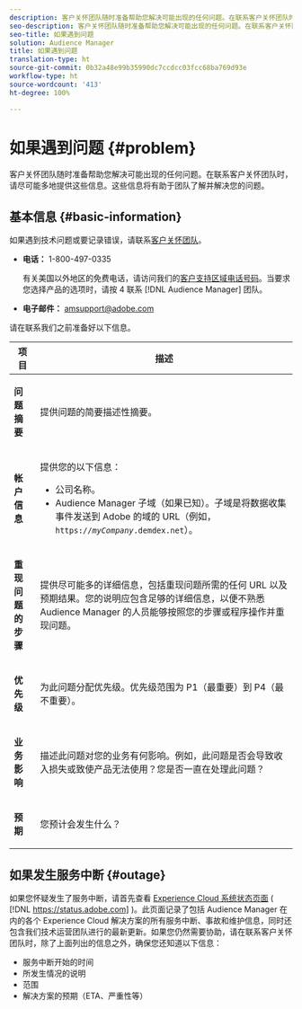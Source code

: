 ```yaml
---
description: 客户关怀团队随时准备帮助您解决可能出现的任何问题。在联系客户关怀团队时，请尽可能多地提供这些信息。这些信息将有助于团队了解并解决您的问题。
seo-description: 客户关怀团队随时准备帮助您解决可能出现的任何问题。在联系客户关怀团队时，请尽可能多地提供这些信息。这些信息将有助于团队了解并解决您的问题。
seo-title: 如果遇到问题
solution: Audience Manager
title: 如果遇到问题
translation-type: ht
source-git-commit: 0b32a48e99b35990dc7ccdcc03fcc68ba769d93e
workflow-type: ht
source-wordcount: '413'
ht-degree: 100%

---
```



# 如果遇到问题 {#problem}

客户关怀团队随时准备帮助您解决可能出现的任何问题。在联系客户关怀团队时，请尽可能多地提供这些信息。这些信息将有助于团队了解并解决您的问题。

## 基本信息 {#basic-information}

<!-- 

r_problem.xml

 -->

如果遇到技术问题或要记录错误，请联系[客户关怀团队](https://helpx.adobe.com/cn/marketing-cloud/contact-support.html)。

* **电话：** 1-800-497-0335

   有关美国以外地区的免费电话，请访问我们的[客户支持区域电话号码](https://helpx.adobe.com/cn/contact/dma-external/DMACustomeCareRegionalPhoneNumbers.html)。当要求您选择产品的选项时，请按 4 联系 [!DNL Audience Manager] 团队。

* **电子邮件：** amsupport@adobe.com

请在联系我们之前准备好以下信息。

<table id="table_28E76031E2804265B1A48AB2659F68F0"> 
 <thead> 
  <tr> 
   <th colname="col1" class="entry"> 项目 </th> 
   <th colname="col2" class="entry"> 描述 </th> 
  </tr>
 </thead>
 <tbody> 
  <tr> 
   <td colname="col1"> <p><b>问题摘要</b> </p> </td> 
   <td colname="col2"> <p>提供问题的简要描述性摘要。 </p> </td> 
  </tr> 
  <tr> 
   <td colname="col1"> <p><b>帐户信息</b> </p> </td> 
   <td colname="col2"> <p>提供您的以下信息： </p> <p> 
     <ul id="ul_6ACF6EF2165C4041A891FF36D78BBA63"> 
      <li id="li_86573CAAE8454BE6BDF44F9A8281FF95">公司名称。 </li> 
      <li id="li_8259BB738BA84A13982A8E84BCF56B2A"><span class="keyword">Audience Manager</span> 子域（如果已知）。子域是将数据收集事件发送到 <span class="keyword">Adobe</span> 的域的 URL（例如，<code>https://<i>myCompany</i>.demdex.net</code>）。 </li> 
     </ul> </p> </td> 
  </tr> 
  <tr> 
   <td colname="col1"> <p><b>重现问题的步骤</b> </p> </td> 
   <td colname="col2"> <p>提供尽可能多的详细信息，包括重现问题所需的任何 URL 以及预期结果。您的说明应包含足够的详细信息，以便不熟悉 <span class="keyword">Audience Manager</span> 的人员能够按照您的步骤或程序操作并重现问题。 </p> </td> 
  </tr> 
  <tr> 
   <td colname="col1"> <p><b>优先级</b> </p> </td> 
   <td colname="col2"> <p>为此问题分配优先级。优先级范围为 P1（最重要）到 P4（最不重要）。 </p> </td> 
  </tr> 
  <tr> 
   <td colname="col1"> <p><b>业务影响</b> </p> </td> 
   <td colname="col2"> <p>描述此问题对您的业务有何影响。例如，此问题是否会导致收入损失或致使产品无法使用？您是否一直在处理此问题？ </p> </td> 
  </tr> 
  <tr> 
   <td colname="col1"> <p><b>预期</b> </p> </td> 
   <td colname="col2"> <p>您预计会发生什么？ </p> </td> 
  </tr> 
 </tbody> 
</table>

## 如果发生服务中断 {#outage}

如果您怀疑发生了服务中断，请首先查看 [Experience Cloud 系统状态页面](https://status.adobe.com) ( [!DNL https://status.adobe.com] )。此页面记录了包括 Audience Manager 在内的各个 Experience Cloud 解决方案的所有服务中断、事故和维护信息，同时还包含我们技术运营团队进行的最新更新。如果您仍然需要协助，请在联系客户关怀团队时，除了上面列出的信息之外，确保您还知道以下信息：

* 服务中断开始的时间
* 所发生情况的说明
* 范围
* 解决方案的预期（ETA、严重性等）